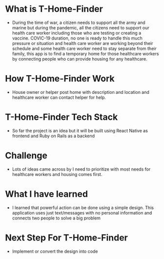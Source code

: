 
# What is T-Home-Finder

- During the time of war, a citizen needs to support all the army and marine but during the pandemic, all the citizens need to support our health care worker including those who are testing or creating a vaccine. COVIC-19 duration, no one is ready to handle this much pressure or situation and health care worker are working beyond their schedule and some health care worker need to stay separate from their family, this app is to find a temporary home for those healthcare workers by connecting people who can provide housing for any healthcare.

# How T-Home-Finder Work
- House owner or helper post home with description and location and healthcare worker can contact helper for help.

# T-Home-Finder Tech Stack
- So far the project is an idea but it will be built using React Native as frontend and Ruby on Rails as a backend

# Challenge
- Lots of ideas came across by I need to prioritize with most needs for healthcare workers and housing comes first.

# What I have learned
- I learned that powerful action can be done using a simple design. This application uses just text/messages with no personal information and connects two people to solve a big problem

# Next Step For T-Home-Finder
- Implement or convert the design into code 
